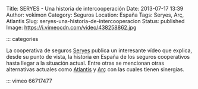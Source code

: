 Title: SERYES - Una historia de intercooperación
Date: 2013-07-17 13:39
Author: vokimon
Category: Seguros
Location: España
Tags: Seryes, Arç, Atlantis
Slug: seryes-una-historia-de-intercooperacion
Status: published
Image: https://i.vimeocdn.com/video/438258862.jpg

::: categories

La cooperativa de seguros [Seryes] publica un interesante vídeo que explica,
desde su punto de vista,
la historia en España de los seguros cooperativos
hasta llegar a la situación actual.
Entre otras se mencionan otras alternativas actuales como
[Atlantis] y [Arç] con las cuales tienen sinergias.

[Seryes]: https://www.seryes.com/
[Atlantis]: https://www.atlantis-seguros.es
[Arç]: https://arc.coop/

::: vimeo 66717477

